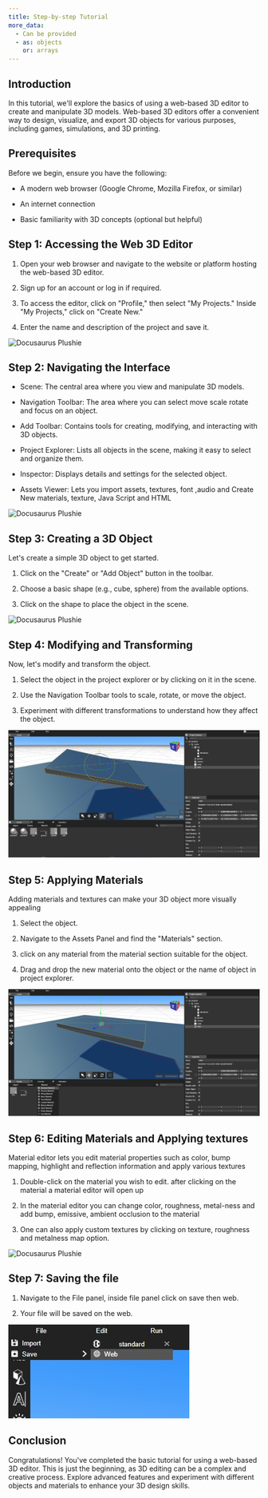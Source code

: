 ```yaml
---
title: Step-by-step Tutorial
more_data:
  - Can be provided
  - as: objects
    or: arrays
---
```


## Introduction

In this tutorial, we'll explore the basics of using a web-based 3D editor to create and manipulate 3D models. Web-based 3D editors offer a convenient way to design, visualize, and export 3D objects for various purposes, including games, simulations, and 3D printing.

## Prerequisites

Before we begin, ensure you have the following:

- A modern web browser (Google Chrome, Mozilla Firefox, or similar)

- An internet connection

- Basic familiarity with 3D concepts (optional but helpful)

## Step 1: Accessing the Web 3D Editor

1. Open your web browser and navigate to the website or platform hosting the web-based 3D editor.

2. Sign up for an account or log in if required.

3. To access the editor, click on "Profile," then select "My Projects." Inside "My Projects," click on "Create New."

4. Enter the name and description of the project and save it.

![Docusaurus Plushie](/img/docs/tutorial/02/createnew.jpg)

## Step 2: Navigating the Interface

- Scene: The central area where you view and manipulate 3D models.

- Navigation Toolbar: The area where you can select move scale rotate and focus on an object.

- Add Toolbar: Contains tools for creating, modifying, and interacting with 3D objects.

- Project Explorer: Lists all objects in the scene, making it easy to select and organize them.

- Inspector: Displays details and settings for the selected object.

- Assets Viewer: Lets you import assets, textures, font ,audio and Create New materials, texture, Java Script and HTML 

![Docusaurus Plushie](/img/docs/tutorial/02/navigation.jpg)

## Step 3: Creating a 3D Object

Let's create a simple 3D object to get started.

1. Click on the "Create" or "Add Object" button in the toolbar.

2. Choose a basic shape (e.g., cube, sphere) from the available options.

3. Click on the shape to place the object in the scene.

![Docusaurus Plushie](/img/docs/tutorial/02/step2.jpg)

## Step 4: Modifying and Transforming

Now, let's modify and transform the object.

1. Select the object in the project explorer or by clicking on it in the scene.

2. Use the Navigation Toolbar tools to scale, rotate, or move the object.

3. Experiment with different transformations to understand how they affect the object.

![Docusaurus Plushie](./Step4.jpg)

## Step 5: Applying Materials

Adding materials and textures can make your 3D object more visually appealing

1. Select the object.

2. Navigate to the Assets Panel and find the "Materials" section.

3. click on any material from the material section suitable for the object.

4. Drag and drop the new material onto the object or the name of object in project explorer.

![Docusaurus Plushie](./Step5.jpg)

## Step 6: Editing Materials and Applying textures

Material editor lets you edit material properties such as color, bump mapping, highlight and reflection information and apply various textures

1. Double-click on the material you wish to edit. after clicking on the material a material editor will open up

2. In the material editor you can change color, roughness, metal-ness and add bump, emissive, ambient occlusion to the material

3. One can also apply custom textures by clicking on texture, roughness and metalness map option.

![Docusaurus Plushie](/img/docs/tutorial/02/step6.jpg)

## Step 7: Saving the file

1. Navigate to the File panel, inside file panel click on save then web.

2. Your file will be saved on the web.

![Docusaurus Plushie](./Step7.jpg)

## Conclusion

Congratulations! You've completed the basic tutorial for using a web-based 3D editor. This is just the beginning, as 3D editing can be a complex and creative process. Explore advanced features and experiment with different objects and materials to enhance your 3D design skills.

